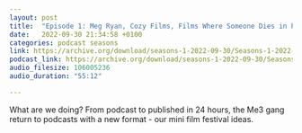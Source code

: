 ```yaml
---
layout: post
title:  "Episode 1: Meg Ryan, Cozy Films, Films Where Someone Dies in Pedal Bike Accidents"
date:   2022-09-30 21:34:58 +0100
categories: podcast seasons
link: https://archive.org/download/seasons-1-2022-09-30/Seasons-1-2022-09-30.mp3
podcast_link: https://archive.org/download/seasons-1-2022-09-30/Seasons-1-2022-09-30.mp3
audio_filesize: 106005236
audio_duration: "55:12"

---
```

What are we doing? From podcast to published in 24 hours, the Me3 gang return to podcasts with a new format - our mini film festival ideas.
